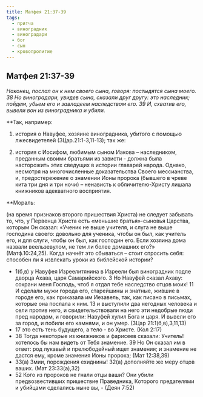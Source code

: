 ```yaml
---
title: Матфея 21:37-39
tags:
  - притча
  - виноградник
  - виноградари
  - бог
  - сын
  - кровопролитие
---
```


## Матфея 21:37-39

*Наконец, послал он к ним своего сына, говоря: постыдятся сына моего. 38 Но виноградари, увидев сына, сказали друг другу: это наследник; пойдем, убьем его и завладеем наследством его. 39 И, схватив его, вывели вон из виноградника и убили.*

**Так, например: 

1) история о Навуфее, хозяине виноградника, убитого с помощью лжесвидетелей (3Цар.21:1-3,11-13); так же: 

2) история с Иосифом, любимым сыном Иакова – наследником, преданным своими братьями из зависти - должна была насторожить этих сведущих в истории главарей народа. Однако, несмотря на многочисленные доказательства Своего мессианства, и, предостережение о знамении Ионы пророка (бывшего в чреве кита три дня и три ночи) – ненависть к обличителю-Христу лишала книжников адекватного восприятия. 

**Мораль:

(на время признаков второго пришествия Христа) не следует забывать то, что, у Первенца Христа есть «меньшие братья»-сыновья Царства, которым Он сказал: 
«Ученик не выше учителя, и слуга не выше господина своего: довольно для ученика, чтобы он был, как учитель его, и для слуги, чтобы он был, как господин его. Если хозяина дома назвали веельзевулом, не тем ли более домашних его?» (Матф.10:24,25). 
Когда начнёт это сбываться – стоит спросить себя: способен ли я извлекать уроки из библейской истории?

- 1(б,в) у Навуфея Изреелитянина в Изреели был виноградник подле дворца Ахава, царя Самарийского. 3 Но Навуфей сказал Ахаву: сохрани меня Господь, чтоб я отдал тебе наследство отцов моих! 11 И сделали мужи города его, старейшины и знатные, жившие в городе его, как приказала им Иезавель, так, как писано в письмах, которые она послала к ним. 13 и выступили два негодных человека и сели против него, и свидетельствовали на него эти недобрые люди пред народом, и говорили: Навуфей хулил Бога и царя. И вывели его за город, и побили его камнями, и он умер. (3Цар 21:1(б,в),3,11,13)
- 17 это есть тень будущего, а тело - во Христе. (Кол 2:17)
- 38 Тогда некоторые из книжников и фарисеев сказали: Учитель! хотелось бы нам видеть от Тебя знамение. 39 Но Он сказал им в ответ: род лукавый и прелюбодейный ищет знамения; и знамение не дастся ему, кроме знамения Ионы пророка; (Мат 12:38,39)
- 33(а) Змии, порождения ехиднины! 32(а) дополняйте же меру отцов ваших. (Мат 23:33(а),32)
- 52 Кого из пророков не гнали отцы ваши? Они убили предвозвестивших пришествие Праведника, Которого предателями и убийцами сделались ныне вы, - (Деян 7:52)